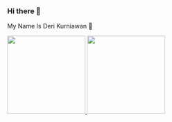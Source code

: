 ### Hi there 👋
My Name Is Deri Kurniawan :bearded_person:

<p align="left">
<a href="https://github.com/deri-kurniawan">
  <img height="180em" src="https://github-readme-stats-eight-theta.vercel.app/api?username=deri-kurniawan&show_icons=true&theme=algolia&include_all_commits=true&count_private=true"/>
  <img height="180em" src="https://github-readme-stats-eight-theta.vercel.app/api/top-langs/?username=deri-kurniawan&layout=compact&langs_count=8&theme=algolia"/>
</a>
</p>
